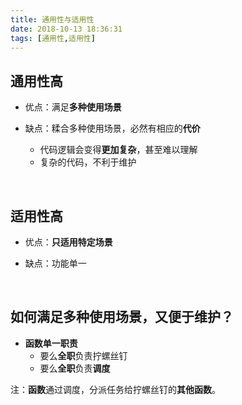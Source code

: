 ```yaml
---
title: 通用性与适用性
date: 2018-10-13 18:36:31
tags: [通用性,适用性]
---
```


## 通用性高

- 优点：满足**多种使用场景**

- 缺点：糅合多种使用场景，必然有相应的**代价**
  - 代码逻辑会变得**更加复杂**，甚至难以理解
  - 复杂的代码，不利于维护

<br/>

<!--more-->

## 适用性高

- 优点：**只适用特定场景**

- 缺点：功能单一

<br/>

## 如何满足多种使用场景，又便于维护？

- **函数单一职责**
  - 要么**全职**负责拧螺丝钉
  - 要么**全职**负责**调度**

注：**函数**通过调度，分派任务给拧螺丝钉的**其他函数**。